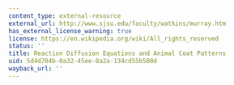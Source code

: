 ```yaml
---
content_type: external-resource
external_url: http://www.sjsu.edu/faculty/watkins/murray.htm
has_external_license_warning: true
license: https://en.wikipedia.org/wiki/All_rights_reserved
status: ''
title: Reaction Diffusion Equations and Animal Coat Patterns
uid: 5d4d704b-0a32-45ee-8a2a-134cd55b500d
wayback_url: ''
---
```

